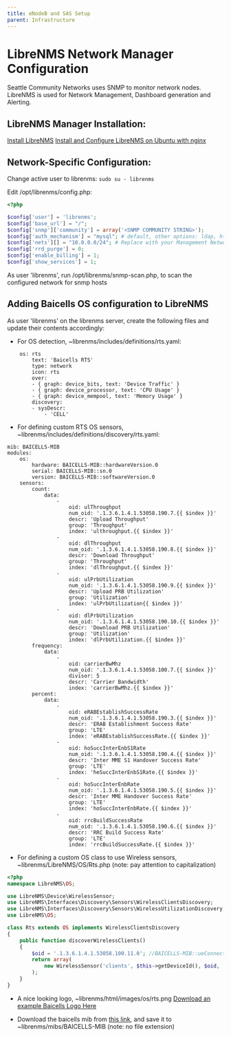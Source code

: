 ```yaml
---
title: eNodeB and SAS Setup
parent: Infrastructure
---
```


# LibreNMS Network Manager Configuration

Seattle Community Networks uses SNMP to monitor network nodes. LibreNMS is used for Network Management, Dashboard generation and Alerting.

## LibreNMS Manager Installation:
[Install LibreNMS](https://docs.librenms.org/Installation/Install-LibreNMS/)
[Install and Configure LibreNMS on Ubuntu with nginx](https://computingforgeeks.com/how-to-install-and-configure-librenms-on-ubuntu-with-nginx/)

## Network-Specific Configuration:
Change active user to librenms:
```sudo su - librenms```

Edit /opt/librenms/config.php:

```php
<?php

$config['user'] = 'librenms';
$config['base_url'] = "/";
$config['snmp']['community'] = array('<SNMP COMMUNITY STRING>');
$config['auth_mechanism'] = "mysql"; # default, other options: ldap, http-auth
$config['nets'][] = "10.0.0.0/24"; # Replace with your Management Network Subdomain
$config['rrd_purge'] = 0;
$config['enable_billing'] = 1;
$config['show_services'] = 1;
```

As user 'librenms', run /opt/librenms/snmp-scan.php, to scan the configured network for snmp hosts

## Adding Baicells OS configuration to LibreNMS

As user 'librenms' on the librenms server, create the following files and update their contents accordingly:
* For OS detection, ~librenms/includes/definitions/rts.yaml:
```
	os: rts
		text: 'Baicells RTS'
		type: network
		icon: rts
		over:
		- { graph: device_bits, text: 'Device Traffic' }
		- { graph: device_processor, text: 'CPU Usage' }
		- { graph: device_mempool, text: 'Memory Usage' }
		discovery:
		- sysDescr:
			- 'CELL'
```

* For defining custom RTS OS sensors, ~librenms/includes/definitions/discovery/rts.yaml:

```
mib: BAICELLS-MIB
modules:
	os:
    	hardware: BAICELLS-MIB::hardwareVersion.0
    	serial: BAICELLS-MIB::sn.0
    	version: BAICELLS-MIB::softwareVersion.0
	sensors:
    	count:
        	data:
            	-
                	oid: ulThroughput
                	num_oid: '.1.3.6.1.4.1.53058.190.7.{{ $index }}'
                	descr: 'Upload Throughput'
                	group: 'Throughput'
                	index: 'ulthroughput.{{ $index }}'
            	-
                	oid: dlThroughput
                	num_oid: '.1.3.6.1.4.1.53058.190.8.{{ $index }}'
                	descr: 'Download Throughput'
                	group: 'Throughput'
                	index: 'dlThroughput.{{ $index }}'
            	-
                	oid: ulPrbUtilization
                	num_oid: '.1.3.6.1.4.1.53058.190.9.{{ $index }}'
                	descr: 'Upload PRB Utilization'
                	group: 'Utilization'
                	index: 'ulPrbUtilization{{ $index }}'
            	-
                	oid: dlPrbUtilization
                	num_oid: '.1.3.6.1.4.1.53058.190.10.{{ $index }}'
                	descr: 'Download PRB Utilization'
                	group: 'Utilization'
                	index: 'dlPrbUtilization.{{ $index }}'
    	frequency:
        	data:
            	-
                	oid: carrierBwMhz
                	num_oid: '.1.3.6.1.4.1.53058.100.7.{{ $index }}'
                	divisor: 5
                	descr: 'Carrier Bandwidth'
                	index: 'carrierBwMhz.{{ $index }}'
    	percent:
        	data:
            	-
                	oid: eRABEstablishSuccessRate
                	num_oid: '.1.3.6.1.4.1.53058.190.3.{{ $index }}'
                	descr: 'ERAB Establishment Success Rate'
                	group: 'LTE'
                	index: 'eRABEstablishSuccessRate.{{ $index }}'
            	-
                	oid: hoSuccInterEnbS1Rate
                	num_oid: '.1.3.6.1.4.1.53058.190.4.{{ $index }}'
                	descr: 'Inter MME S1 Handover Success Rate'
                	group: 'LTE'
                	index: 'heSuccInterEnbS1Rate.{{ $index }}'
            	-
                	oid: hoSuccInterEnbRate
                	num_oid: '.1.3.6.1.4.1.53058.190.5.{{ $index }}'
                	descr: 'Inter MME Handover Success Rate'
                	group: 'LTE'
                	index: 'hoSuccInterEnbRate.{{ $index }}'
            	-
                	oid: rrcBuildSuccessRate
                	num_oid: '.1.3.6.1.4.1.53058.190.6.{{ $index }}'
                	descr: 'RRC Build Success Rate'
                	group: 'LTE'
                	index: 'rrcBuildSuccessRate.{{ $index }}'
```

* For defining a custom OS class to use Wireless sensors, ~librenms/LibreNMS/OS/Rts.php (note: pay attention to capitalization)

```php
<?php
namespace LibreNMS\OS;

use LibreNMS\Device\WirelessSensor;
use LibreNMS\Interfaces\Discovery\Sensors\WirelessClientsDiscovery;
use LibreNMS\Interfaces\Discovery\Sensors\WirelessUtilizationDiscovery;
use LibreNMS\OS;

class Rts extends OS implements WirelessClientsDiscovery
{
	public function discoverWirelessClients()
	{
    	$oid = '.1.3.6.1.4.1.53058.100.11.0'; //BAICELLS-MIB::ueConnections.0
    	return array(
        	new WirelessSensor('clients', $this->getDeviceId(), $oid, 'rts', 1, 'UE Connections')
    	);
	}
}
```

* A nice looking logo, ~librenms/html/images/os/rts.png
[Download an example Baicells Logo Here](https://imgur.com/9AOohPr.png)

* Download the baicells mib from [this link](https://na.baicells.com/download/RTS%203.6%20BAICELLS-MIB.mib), and save it to ~librenms/mibs/BAICELLS-MIB (note: no file extension)